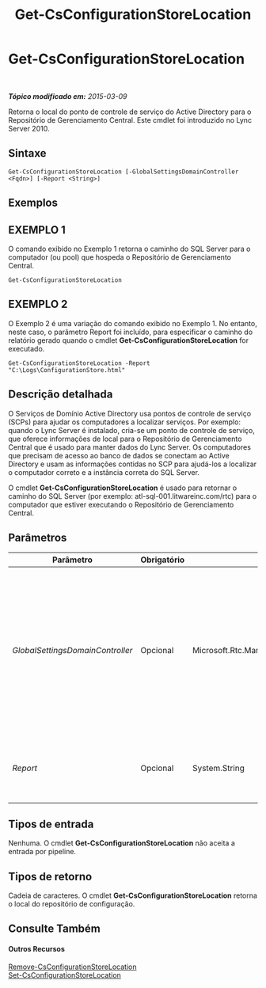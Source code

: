 ﻿---
title: Get-CsConfigurationStoreLocation
TOCTitle: Get-CsConfigurationStoreLocation
ms:assetid: abfda147-02fa-46a5-a988-d83daf4cc455
ms:mtpsurl: https://technet.microsoft.com/pt-br/library/Gg412814(v=OCS.15)
ms:contentKeyID: 49307765
ms.date: 05/19/2016
mtps_version: v=OCS.15
ms.translationtype: HT
---

# Get-CsConfigurationStoreLocation

 

_**Tópico modificado em:** 2015-03-09_

Retorna o local do ponto de controle de serviço do Active Directory para o Repositório de Gerenciamento Central. Este cmdlet foi introduzido no Lync Server 2010.

## Sintaxe

    Get-CsConfigurationStoreLocation [-GlobalSettingsDomainController <Fqdn>] [-Report <String>]

## Exemplos

## EXEMPLO 1

O comando exibido no Exemplo 1 retorna o caminho do SQL Server para o computador (ou pool) que hospeda o Repositório de Gerenciamento Central.

    Get-CsConfigurationStoreLocation

## EXEMPLO 2

O Exemplo 2 é uma variação do comando exibido no Exemplo 1. No entanto, neste caso, o parâmetro Report foi incluído, para especificar o caminho do relatório gerado quando o cmdlet **Get-CsConfigurationStoreLocation** for executado.

    Get-CsConfigurationStoreLocation -Report "C:\Logs\ConfigurationStore.html"

## Descrição detalhada

O Serviços de Domínio Active Directory usa pontos de controle de serviço (SCPs) para ajudar os computadores a localizar serviços. Por exemplo: quando o Lync Server é instalado, cria-se um ponto de controle de serviço, que oferece informações de local para o Repositório de Gerenciamento Central que é usado para manter dados do Lync Server. Os computadores que precisam de acesso ao banco de dados se conectam ao Active Directory e usam as informações contidas no SCP para ajudá-los a localizar o computador correto e a instância correta do SQL Server.

O cmdlet **Get-CsConfigurationStoreLocation** é usado para retornar o caminho do SQL Server (por exemplo: atl-sql-001.litwareinc.com/rtc) para o computador que estiver executando o Repositório de Gerenciamento Central.

## Parâmetros


<table>
<colgroup>
<col style="width: 25%" />
<col style="width: 25%" />
<col style="width: 25%" />
<col style="width: 25%" />
</colgroup>
<thead>
<tr class="header">
<th>Parâmetro</th>
<th>Obrigatório</th>
<th>Tipo</th>
<th>Descrição</th>
</tr>
</thead>
<tbody>
<tr class="odd">
<td><p><em>GlobalSettingsDomainController</em></p></td>
<td><p>Opcional</p></td>
<td><p>Microsoft.Rtc.Management.Deploy.Fqdn</p></td>
<td><p>Nome de domínio totalmente qualificado (FQDN) de um controlador de domínio no qual estão armazenadas as definições globais. Se as definições globais estiverem armazenadas no contêiner System do Active Directory, este parâmetro deverá apontar para o controlador de domínio raiz. Se as definições globais estiverem armazenadas no contêiner Configuration, qualquer controlador de domínio poderá ser utilizado e este parâmetro poderá ser omitido.</p></td>
</tr>
<tr class="even">
<td><p><em>Report</em></p></td>
<td><p>Opcional</p></td>
<td><p>System.String</p></td>
<td><p>Permite especificar o caminho do arquivo de log criado quando o cmdlet for executado. Por exemplo: -Report &quot;C:\Logs\ConfigurationStore.html&quot;</p></td>
</tr>
</tbody>
</table>


## Tipos de entrada

Nenhuma. O cmdlet **Get-CsConfigurationStoreLocation** não aceita a entrada por pipeline.

## Tipos de retorno

Cadeia de caracteres. O cmdlet **Get-CsConfigurationStoreLocation** retorna o local do repositório de configuração.

## Consulte Também

#### Outros Recursos

[Remove-CsConfigurationStoreLocation](remove-csconfigurationstorelocation.md)  
[Set-CsConfigurationStoreLocation](set-csconfigurationstorelocation.md)

